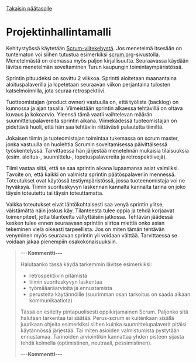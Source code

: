 [Takaisin päätasolle](./README.md)

# Projektinhallintamalli

Kehitystyössä käytetään
[Scrum-viitekehystä](https://fi.wikipedia.org/wiki/Scrum).  Jos
menetelmä itsesään on tuntematon voi siihen tutustua esimerkiksi
[scrum.org](https://www.scrum.org/resources/what-is-scrum)-sivustolla. Menetelmästä
on olemassa myös paljon kirjallisuutta. Seuraavassa käydään lävitse
menetelmän soveltaminen Turun kaupungin toimintaympäristössä.

Sprintin pituudeksi on sovittu 2 viikkoa. Sprintti aloitetaan
maanantaina aloituspalaverilla ja lopetetaan seuraavan viikon
perjantaina tulosten katselmoinnilla, jota seuraa retrospektiivi.

Tuotteomistajan (product owner) vastuulla on, että työlista (backlog)
on kunnossa ja ajan tasalla. Viimeistään sprintin alkaessa tehtävillä
on oltava kuvaus ja kokoarvio. Yleensä tämä vaatii vaihtelevan määrän
suunnittelupalavereita sprintin aikana. Viimekädessä tuoteomistajan on
pidettävä huoli, että hän saa tehtäviin riittävästi palautetta
tiimiltä.

Jokaisen tiimin ja tuoteomistajan toimintaa tukemassa on scrum master,
jonka vastuulla on huolehtia Scrumin soveltamisessa päivittäisessä
työskentelyssä.  Tarvittaessa hän järjestää menetelmän mukaisia
tilaisuuksia (esim. aloitus-, suunnittelu-, lopetuspalavereita ja
retrospektiivejä). 

Tiimi vastaa siitä, että se saa sprintin aikana lupaamansa asiat
valmiiksi.  Tavoite on, että kaikki on valmista sprintin
päätöspalaveriin mennessä.  Toteutukset ovat käytössä
testiympäristössä, jossa tuoteenomistaja voi ne hyväksyä.  Tiimin
suorituskyvyn laskennan kannalta kannalta tarina on joko täysin
toteutettu tai täysin toteuttamatta.

Vaikka toteutukset eivät lähtökohtaisesti saa venyä sprintin ylitse,
väistämättä näin joskus käy. Tilanteesta tulee oppia ja tehdä
korjaavat toimenpiteet, jotta tilanteelta vältyttäisiin jatkossa.
Tehtävän jäädessä kesken tulee ennen seuraavaan sprintiin siirtoa
miettiä onko asian tekeminen vielä oikeasti tarpeellista. Jos on miten
tämän tehtävän venyminen myös seuraavan sprintin yli voidaan
välttää. Tarvittaessa se voidaan jakaa pienempiin osakokonaisuuksiin.



> **---Kommentti---**
>
> Halutaanko tässä käydä tarkemmin lävitse esimerkiksi:
>
> - retrospektiivin pitämistä
> - tiimin suorituskyvyn laskentaa
> - työmääaräarvioita ja ennustamista
> - perusteita käytännöille (suurimman osan tarkoitus on saada aikaan kommunikaatiota)
>
> Tässä on esitelty pintapuolisesti oppikirjamainen Scrum. Paljonko
> sitä halutaan tarkentaa tai säätää.  Perus-scrum ei kuitenkaan
> sisällä juurikaan ohjeita esimerkiksi siihen kuinka
> suunnittelupalaverit pitäisi käytännössä järjestää. Tai miten
> asioiden valmistumista pystytään ennustamaa. Tarinoiden arviointikin
> kannattaa yhden pisteen sijasta tehdä kolmella (optimistinen,
> neutraali, pessimistinen).
>
> **---Kommentti---**


